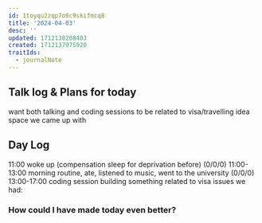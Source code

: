 ```yaml
---
id: 1toyqu2zqp7o0c9skifmcq8
title: '2024-04-03'
desc: ''
updated: 1712138208403
created: 1712137975920
traitIds:
  - journalNote
---
```



## Talk log & Plans for today
<!-- Fill out this section after morning talk -->

want both talking and coding sessions to be related to visa/travelling idea space we came up with


## Day Log
<!-- Fill out this section before going to sleep, reflecting on your day -->

11:00 woke up (compensation sleep for deprivation before) (0/0/0)
11:00-13:00 morning routine, ate, listened to music, went to the university (0/0/0)
13:00-17:00 coding session
building something related to visa issues we had: 


### How could I have made today even better?


